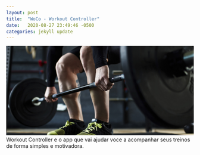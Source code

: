 ```yaml
---
layout: post
title:  "WoCo - Workout Controller"
date:   2020-08-27 23:49:46 -0500
categories: jekyll update
---
```


![](./imagem1.jpg)
Workout Controller e o app que vai ajudar voce a acompanhar seus treinos de forma simples e motivadora.
